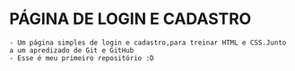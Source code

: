 # PÁGINA DE LOGIN E CADASTRO
    - Um página simples de login e cadastro,para treinar HTML e CSS.Junto a um apredizado de Git e GitHub 
    - Esse é meu primeiro repositório :D